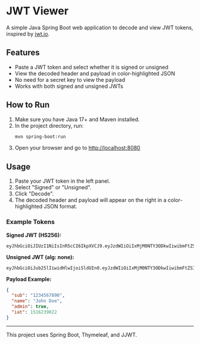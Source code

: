 # JWT Viewer

A simple Java Spring Boot web application to decode and view JWT tokens, inspired by [jwt.io](https://jwt.io).

## Features
- Paste a JWT token and select whether it is signed or unsigned
- View the decoded header and payload in color-highlighted JSON
- No need for a secret key to view the payload
- Works with both signed and unsigned JWTs

## How to Run

1. Make sure you have Java 17+ and Maven installed.
2. In the project directory, run:
   ```sh
   mvn spring-boot:run
   ```
3. Open your browser and go to [http://localhost:8080](http://localhost:8080)

## Usage

1. Paste your JWT token in the left panel.
2. Select "Signed" or "Unsigned".
3. Click "Decode".
4. The decoded header and payload will appear on the right in a color-highlighted JSON format.

### Example Tokens

**Signed JWT (HS256):**

```
eyJhbGciOiJIUzI1NiIsInR5cCI6IkpXVCJ9.eyJzdWIiOiIxMjM0NTY3ODkwIiwibmFtZSI6IkpvaG4gRG9lIiwiYWRtaW4iOnRydWUsImlhdCI6MTUxNjIzOTAyMn0.SflKxwRJSMeKKF2QT4fwpMeJf36POk6yJV_adQssw5c
```

**Unsigned JWT (alg: none):**

```
eyJhbGciOiJub25lIiwidHlwIjoiSldUIn0.eyJzdWIiOiIxMjM0NTY3ODkwIiwibmFtZSI6IkpvaG4gRG9lIiwiYWRtaW4iOnRydWUsImlhdCI6MTUxNjIzOTAyMn0
```

**Payload Example:**

```json
{
  "sub": "1234567890",
  "name": "John Doe",
  "admin": true,
  "iat": 1516239022
}
```

---

This project uses Spring Boot, Thymeleaf, and JJWT.
